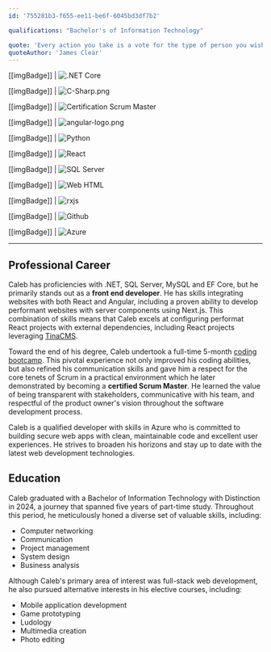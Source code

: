 ```yaml
---
id: '755281b3-f655-ee11-be6f-6045bd3df7b2'

qualifications: "Bachelor's of Information Technology"

quote: 'Every action you take is a vote for the type of person you wish to become'
quoteAuthor: 'James Clear'
---
```


[[imgBadge]]
| ![.NET Core](../badges/Developer-dotnet-core.png)

[[imgBadge]]
| ![C-Sharp.png](../badges/Developer-c-sharp.png)

[[imgBadge]]
| ![Certification Scrum Master](../badges/Certification-scrumalliance-master.png)

[[imgBadge]]
| ![angular-logo.png](../badges/Developer-c-plusplus.png)

[[imgBadge]]
| ![Python](../badges/Developer-python.png)

[[imgBadge]]
| ![React](../badges/Developer-react.png)

[[imgBadge]]
| ![SQL Server](../badges/Developer-sql-server.png)

[[imgBadge]]
| ![Web HTML](../badges/Designer-web-html5.png)

[[imgBadge]]
| ![rxjs](../badges/Developer-rxjs.png)

[[imgBadge]]
| ![Github](../badges/Developer-github.png)

[[imgBadge]]
| ![Azure](../badges/Certification-microsoft-azure-fundamentals.png)

---

## Professional Career
Caleb has proficiencies with .NET, SQL Server, MySQL and EF Core, but he primarily stands out as a **front end developer**. He has skills integrating websites with both React and Angular, including a proven ability to develop performant websites with server components using Next.js. This combination of skills means that Caleb excels at configuring performat React projects with external dependencies, including React projects leveraging [TinaCMS](https://tina.io/about).

Toward the end of his degree, Caleb undertook a full-time 5-month [coding bootcamp](https://firebootcamp.com/). This pivotal experience not only improved his coding abilities, but also refined his communication skills and gave him a respect for the core tenets of Scrum in a practical environment which he later demonstrated by becoming a **certified Scrum Master**. He learned the value of being transparent with stakeholders, communicative with his team, and respectful of the product owner's vision throughout the software development process. 

Caleb is a qualified developer with skills in Azure who is committed to building secure web apps with clean, maintainable code and excellent user experiences. He strives to broaden his horizons and stay up to date with the latest web development technologies.

## Education

Caleb graduated with a Bachelor of Information Technology with Distinction in 2024, a journey that spanned five years of part-time study. Throughout this period, he meticulously honed a diverse set of valuable skills, including:

- Computer networking
- Communication
- Project management
- System design
- Business analysis

Although Caleb's primary area of interest was full-stack web development, he also pursued alternative interests in his elective courses, including:

- Mobile application development
- Game prototyping
- Ludology
- Multimedia creation
- Photo editing
